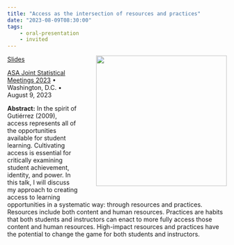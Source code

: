 ```yaml
---
title: "Access as the intersection of resources and practices"
date: "2023-08-09T08:30:00"
tags:
    - oral-presentation
    - invited
---
```


<img src="talks/2023_08_09_jsm.jpg" style="width: 300px; float: right; padding: 0px 0px 20px 40px;">

<span class="slides">[Slides](https://docs.google.com/presentation/d/1CyYLhzxDRJKXg7VmAXbBUCeFBtCES180zCOorbG-7CY/edit?usp=sharing)</span>

[ASA Joint Statistical Meetings 2023](https://ww2.amstat.org/meetings/jsm/2023/) • Washington, D.C. • August 9, 2023

**Abstract:** In the spirit of Gutiérrez (2009), access represents all of the opportunities available for student learning. Cultivating access is essential for critically examining student achievement, identity, and power. In this talk, I will discuss my approach to creating access to learning opportunities in a systematic way: through resources and practices. Resources include both content and human resources. Practices are habits that both students and instructors can enact to more fully access those content and human resources. High-impact resources and practices have the potential to change the game for both students and instructors.

<style>
.content-meta { display: none;}
</style>
